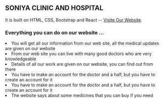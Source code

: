 ## SONIYA CLINIC AND HOSPITAL

It is built on HTML, CSS, Bootstrap and React -- [Visite Our Website](https://soniya-clinic.web.app/).

### Everything you can do on our website ...
<li> You will get all our information from our web site, all the medical updates are given on our website </li>
<li> From our web site you can live with many good doctors who are very knowledgeable </li>
<li> Details of all our work are given on our website, you can find out from there</li>
<li> You have to make an account for the doctor and a half, but you have to create an account for it </li>
<li> You have to make an account for the doctor and a half, but you have to create an account for it </li>
<li> The website says about some medicines that you can buy if you need </li>



